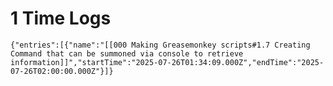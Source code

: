 
# 1 Time Logs

```simple-time-tracker
{"entries":[{"name":"[[000 Making Greasemonkey scripts#1.7 Creating Command that can be summoned via console to retrieve information]]","startTime":"2025-07-26T01:34:09.000Z","endTime":"2025-07-26T02:00:00.000Z"}]}
```

